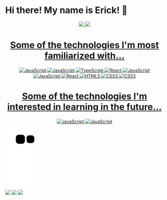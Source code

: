 <h1>Hi there! My name is Erick! 👋</h1>

<div align="center">
  <a href="https://github.com/kcirefrz">
  <img height="180em" src="https://github-readme-stats.vercel.app/api?username=kcirefrz&show_icons=true&theme=dracula&include_all_commits=true&count_private=true"/>
  <img height="180em" src="https://github-readme-stats.vercel.app/api/top-langs/?username=kcirefrz&layout=compact&langs_count=7&theme=dracula"/>
</div>
    
 <div align="center">
  <h1>Some of the technologies I'm most familiarized with...</h1>
  <img align="center" alt="JavaScript" height="40" width="50" src="https://cdn.jsdelivr.net/gh/devicons/devicon/icons/react/react-original.svg" />
  <img align="center" alt="JavaScript" height="40" width="50" src="https://cdn.jsdelivr.net/gh/devicons/devicon/icons/javascript/javascript-original.svg" />
  <img align="center" alt="TypeScript" height="40" width="50" src="https://cdn.jsdelivr.net/gh/devicons/devicon/icons/typescript/typescript-plain.svg" />
  <img align="center" alt="React" height="40" width="50" src="https://cdn.jsdelivr.net/gh/devicons/devicon/icons/nodejs/nodejs-original.svg" />
  <img align="center" alt="JavaScript" height="40" width="50" src="https://cdn.jsdelivr.net/gh/devicons/devicon/icons/mongodb/mongodb-original.svg" />
  <img align="center" alt="JavaScript" height="40" width="50" src="https://cdn.jsdelivr.net/gh/devicons/devicon/icons/mysql/mysql-original.svg" />
  <img align="center" alt="React" height="40" width="50" src="https://cdn.jsdelivr.net/gh/devicons/devicon/icons/postgresql/postgresql-original.svg" />
  <img align="center" alt="HTML5" height="40" width="50" src="https://cdn.jsdelivr.net/gh/devicons/devicon/icons/html5/html5-plain-wordmark.svg"/>
  <img align="center" alt="CSS3" height="40" width="50" src="https://cdn.jsdelivr.net/gh/devicons/devicon/icons/css3/css3-plain-wordmark.svg"/>
  <img align="center" alt="CSS3" height="40" width="50" src="https://cdn.jsdelivr.net/gh/devicons/devicon/icons/bootstrap/bootstrap-original.svg" />
 </div>
   
 <div align="center">
  <h1>Some of the technologies I'm interested in learning in the future...</h1>
  <img align="center" alt="JavaScript" height="40" width="50" src="https://cdn.jsdelivr.net/gh/devicons/devicon/icons/nextjs/nextjs-original.svg" />
  <img align="center" alt="JavaScript" height="40" width="50" src="https://cdn.jsdelivr.net/gh/devicons/devicon/icons/redux/redux-original.svg" />
 </div
   
   ![Snake animation](https://github.com/kcirefrz/kcirefrz/blob/output/github-contribution-grid-snake.svg)
   
 </div>
   
   <div>
    <a href="https://www.linkedin.com/in/erick-fares-3941a0207/" target="_blank"><img src="https://img.shields.io/badge/-LinkedIn-%230077B5?style=for-the-badge&logo=linkedin&logoColor=white" target="_blank"></a> 
    <a href="https://instagram.com/_er1ckfrs/" target="_blank"><img src="https://img.shields.io/badge/-Instagram-%23E4405F?style=for-the-badge&logo=instagram&logoColor=white" target="_blank"></a>
    <a href = "mailto:erickfaresrvz@gmail.com"><img src="https://img.shields.io/badge/-Gmail-%23333?style=for-the-badge&logo=gmail&logoColor=white" target="_blank"></a>
  </div>
